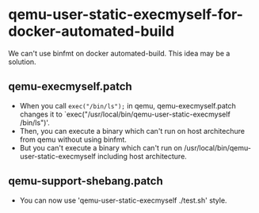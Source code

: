 # qemu-user-static-execmyself-for-docker-automated-build

We can't use binfmt on docker automated-build. This idea may be a solution.

## qemu-execmyself.patch

- When you call `exec("/bin/ls");` in qemu, qemu-execmyself.patch changes it to `exec("/usr/local/bin/qemu-user-static-execmyself /bin/ls")'.
- Then, you can execute a binary which can't run on host architechure from qemu without using binfmt.
- But you can't execute a binary which can't run on /usr/local/bin/qemu-user-static-execmyself including host architecture.

## qemu-support-shebang.patch

- You can now use 'qemu-user-static-execmyself ./test.sh' style.
